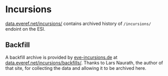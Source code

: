 # Incursions

[data.everef.net/incursions/](https://data.everef.net/incursions/) contains archived history of `/incursions/` endoint on the ESI.

## Backfill

A backfill archive is provided by [eve-incursions.de](https://eve-incursions.de/) at [data.everef.net/incursions/backfills/](https://data.everef.net/incursions/backfills/).
Thanks to Lars Naurath, the author of that site, for collecting the data and allowing it to be archived here.
